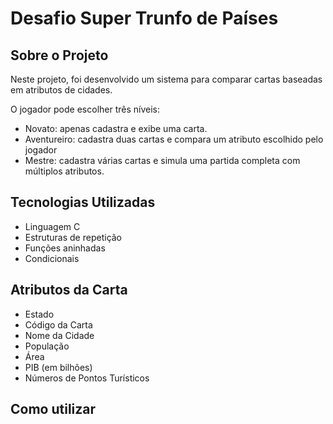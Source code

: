 # Desafio Super Trunfo de Países

## Sobre o Projeto
Neste projeto, foi desenvolvido um sistema para comparar cartas baseadas em atributos de cidades.

O jogador pode escolher três níveis:
- Novato: apenas cadastra e exibe uma carta.
- Aventureiro: cadastra duas cartas e compara um atributo escolhido pelo jogador
- Mestre: cadastra várias cartas e simula uma partida completa com múltiplos atributos.

## Tecnologias Utilizadas
- Linguagem C
- Estruturas de repetição
- Funções aninhadas
- Condicionais

## Atributos da Carta
- Estado
- Código da Carta
- Nome da Cidade
- População
- Área
- PIB (em bilhões)
- Números de Pontos Turísticos

## Como utilizar